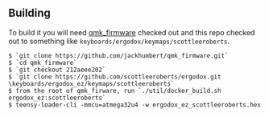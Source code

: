 ## Building

To build it you will need [qmk_firmware][qmk] checked out and this repo checked
out to something like `keyboards/ergodox/keymaps/scottleeroberts`.

 [qmk]: https://github.com/jackhumbert/qmk_firmware

```
$ `git clone https://github.com/jackhumbert/qmk_firmware.git`
$ `cd qmk_firmware`
$ `git checkout 212aeee202`
$ `git clone https://github.com/scottleeroberts/ergodox.git \keyboards/ergodox_ez/keymaps/scottleeroberts`
$ from the root of qmk_firware, run `./util/docker_build.sh ergodox_ez:scottleeroberts`
$ teensy-loader-cli -mmcu=atmega32u4 -w ergodox_ez_scottleeroberts.hex

